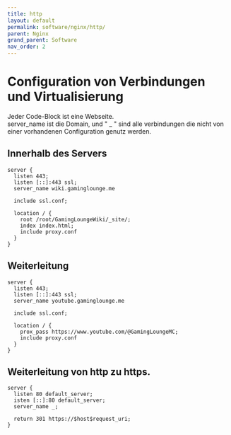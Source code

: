 ```yaml
---
title: http
layout: default
permalink: software/nginx/http/
parent: Nginx
grand_parent: Software
nav_order: 2
---
```


# Configuration von Verbindungen und Virtualisierung

Jeder Code-Block ist eine Webseite.<br>
server_name ist die Domain, und " _ " sind alle verbindungen die nicht von einer vorhandenen Configuration genutz werden.

## Innerhalb des Servers
```
server {
  listen 443;
  listen [::]:443 ssl;
  server_name wiki.gaminglounge.me
  
  include ssl.conf;

  location / {
    root /root/GamingLoungeWiki/_site/;
    index index.html;
    include proxy.conf
  }
}
```

## Weiterleitung
```
server {
  listen 443;
  listen [::]:443 ssl;
  server_name youtube.gaminglounge.me
  
  include ssl.conf;

  location / {
    prox_pass https://www.youtube.com/@GamingLoungeMC;
    include proxy.conf
  }
}
```

## Weiterleitung von http zu https.
```
server {
  listen 80 default_server;
  isten [::]:80 default_server;
  server_name _;

  return 301 https://$host$request_uri;
}
```
